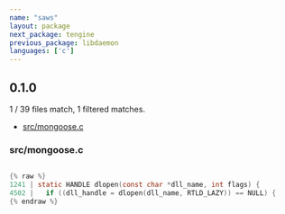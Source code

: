 ```yaml
---
name: "saws"
layout: package
next_package: tengine
previous_package: libdaemon
languages: ['c']
---
```

## 0.1.0
1 / 39 files match, 1 filtered matches.

 - [src/mongoose.c](#srcmongoosec)

### src/mongoose.c

```c

{% raw %}
1241 | static HANDLE dlopen(const char *dll_name, int flags) {
4502 |   if ((dll_handle = dlopen(dll_name, RTLD_LAZY)) == NULL) {
{% endraw %}

```